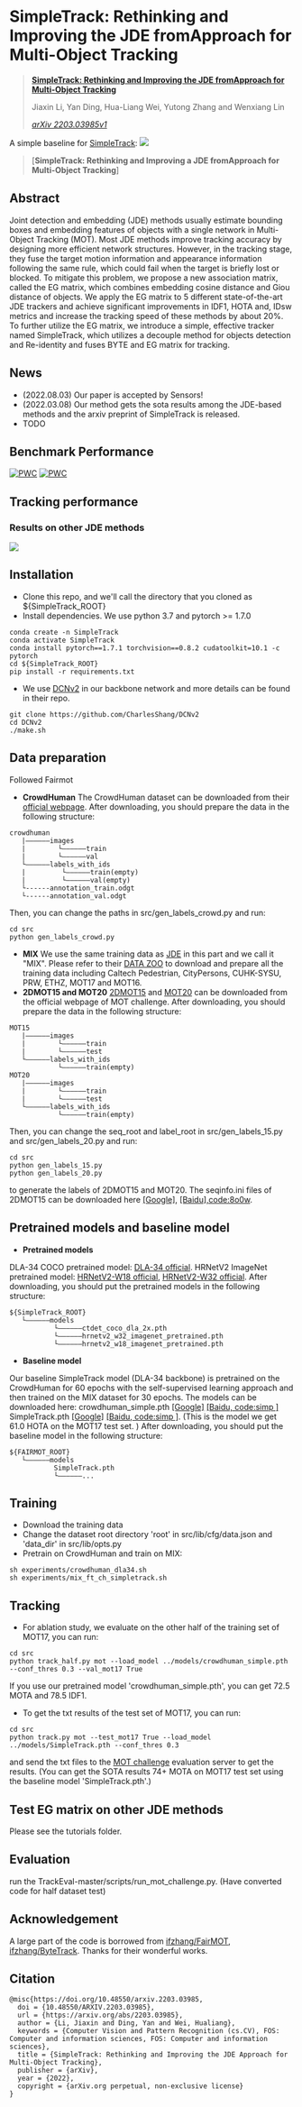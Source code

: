 # SimpleTrack: Rethinking and Improving the JDE fromApproach for Multi-Object Tracking
> [**SimpleTrack: Rethinking and Improving the JDE fromApproach for Multi-Object Tracking**](https://arxiv.org/abs/2203.03985v1)
> 
> Jiaxin Li, Yan Ding, Hua-Liang Wei, Yutong Zhang and Wenxiang Lin
> 
> *[arXiv 2203.03985v1](https://arxiv.org/abs/2203.03985v1)*

A simple baseline for [SimpleTrack](https://arxiv.org/abs/2203.03985v1):
![](assets/pipeline.png)
> [**SimpleTrack: Rethinking and Improving a JDE fromApproach for Multi-Object Tracking**]
## Abstract
Joint detection and embedding (JDE) methods usually estimate bounding boxes and embedding features of objects with a single
network in Multi-Object Tracking (MOT). Most JDE methods improve
tracking accuracy by designing more efficient network structures. However, in the tracking stage, they fuse the target motion information and
appearance information following the same rule, which could fail when
the target is briefly lost or blocked. To mitigate this problem, we propose a new association matrix, called the EG matrix, which combines
embedding cosine distance and Giou distance of objects. We apply the
EG matrix to 5 different state-of-the-art JDE trackers and achieve significant improvements in IDF1, HOTA and, IDsw metrics and increase
the tracking speed of these methods by about 20%. To further utilize the
EG matrix, we introduce a simple, effective tracker named SimpleTrack,
which utilizes a decouple method for objects detection and Re-identity
and fuses BYTE and EG matrix for tracking.

## News
* (2022.08.03) Our paper is accepted by Sensors!
* (2022.03.08) Our method gets the sota results among the JDE-based methods and the arxiv preprint of SimpleTrack is released.
* TODO
## Benchmark Performance
[![PWC](https://img.shields.io/endpoint.svg?url=https://paperswithcode.com/badge/simpletrack-rethinking-and-improving-the-jde/multi-object-tracking-on-mot17)](https://paperswithcode.com/sota/multi-object-tracking-on-mot17?p=simpletrack-rethinking-and-improving-the-jde)
[![PWC](https://img.shields.io/endpoint.svg?url=https://paperswithcode.com/badge/simpletrack-rethinking-and-improving-the-jde/multi-object-tracking-on-mot20-1)](https://paperswithcode.com/sota/multi-object-tracking-on-mot20-1?p=simpletrack-rethinking-and-improving-the-jde)

## Tracking performance
### Results on other JDE methods
![](assets/othermethods.png)

## Installation
* Clone this repo, and we'll call the directory that you cloned as ${SimpleTrack_ROOT}
* Install dependencies. We use python 3.7 and pytorch >= 1.7.0
```
conda create -n SimpleTrack
conda activate SimpleTrack
conda install pytorch==1.7.1 torchvision==0.8.2 cudatoolkit=10.1 -c pytorch
cd ${SimpleTrack_ROOT}
pip install -r requirements.txt
```
* We use [DCNv2](https://github.com/CharlesShang/DCNv2) in our backbone network and more details can be found in their repo. 
```
git clone https://github.com/CharlesShang/DCNv2
cd DCNv2
./make.sh
```

## Data preparation
Followed Fairmot
* **CrowdHuman**
The CrowdHuman dataset can be downloaded from their [official webpage](https://www.crowdhuman.org). After downloading, you should prepare the data in the following structure:
```
crowdhuman
   |——————images
   |        └——————train
   |        └——————val
   └——————labels_with_ids
   |         └——————train(empty)
   |         └——————val(empty)
   └------annotation_train.odgt
   └------annotation_val.odgt
```
Then, you can change the paths in src/gen_labels_crowd.py and run:
```
cd src
python gen_labels_crowd.py
```
* **MIX**
We use the same training data as [JDE](https://github.com/Zhongdao/Towards-Realtime-MOT) in this part and we call it "MIX". Please refer to their [DATA ZOO](https://github.com/Zhongdao/Towards-Realtime-MOT/blob/master/DATASET_ZOO.md) to download and prepare all the training data including Caltech Pedestrian, CityPersons, CUHK-SYSU, PRW, ETHZ, MOT17 and MOT16. 
* **2DMOT15 and MOT20** 
[2DMOT15](https://motchallenge.net/data/2D_MOT_2015/) and [MOT20](https://motchallenge.net/data/MOT20/) can be downloaded from the official webpage of MOT challenge. After downloading, you should prepare the data in the following structure:
```
MOT15
   |——————images
   |        └——————train
   |        └——————test
   └——————labels_with_ids
            └——————train(empty)
MOT20
   |——————images
   |        └——————train
   |        └——————test
   └——————labels_with_ids
            └——————train(empty)
```
Then, you can change the seq_root and label_root in src/gen_labels_15.py and src/gen_labels_20.py and run:
```
cd src
python gen_labels_15.py
python gen_labels_20.py
```
to generate the labels of 2DMOT15 and MOT20. The seqinfo.ini files of 2DMOT15 can be downloaded here [[Google]](https://drive.google.com/open?id=1kJYySZy7wyETH4fKMzgJrYUrTfxKlN1w), [[Baidu],code:8o0w](https://pan.baidu.com/s/1zb5tBW7-YTzWOXpd9IzS0g).

## Pretrained models and baseline model
* **Pretrained models**

DLA-34 COCO pretrained model: [DLA-34 official](https://drive.google.com/file/d/1pl_-ael8wERdUREEnaIfqOV_VF2bEVRT/view).
HRNetV2 ImageNet pretrained model: [HRNetV2-W18 official](https://1drv.ms/u/s!Aus8VCZ_C_33cMkPimlmClRvmpw), [HRNetV2-W32 official](https://1drv.ms/u/s!Aus8VCZ_C_33dYBMemi9xOUFR0w).
After downloading, you should put the pretrained models in the following structure:
```
${SimpleTrack_ROOT}
   └——————models
           └——————ctdet_coco_dla_2x.pth
           └——————hrnetv2_w32_imagenet_pretrained.pth
           └——————hrnetv2_w18_imagenet_pretrained.pth
```
* **Baseline model**

Our baseline SimpleTrack model (DLA-34 backbone) is pretrained on the CrowdHuman for 60 epochs with the self-supervised learning approach and then trained on the MIX dataset for 30 epochs. The models can be downloaded here: 
crowdhuman_simple.pth [[Google]](https://drive.google.com/file/d/1-56EBROznvWT5fU6OopyQ6aTYq5JUY9N/view?usp=sharing) [[Baidu, code:simp ]](https://pan.baidu.com/s/1m5tYuJ-l9veaYAYkYhB8AQ) 
SimpleTrack.pth [[Google]](https://drive.google.com/file/d/1t6BYhkZlx7CUnkTIsVHEQLIhVzDDh8mn/view?usp=sharing) [[Baidu, code:simp ]](https://pan.baidu.com/s/1m5tYuJ-l9veaYAYkYhB8AQ). (This is the model we get 61.0 HOTA on the MOT17 test set. )
After downloading, you should put the baseline model in the following structure:
```
${FAIRMOT_ROOT}
   └——————models
           SimpleTrack.pth
           └——————...
```

## Training
* Download the training data
* Change the dataset root directory 'root' in src/lib/cfg/data.json and 'data_dir' in src/lib/opts.py
* Pretrain on CrowdHuman and train on MIX:
```
sh experiments/crowdhuman_dla34.sh
sh experiments/mix_ft_ch_simpletrack.sh
```
## Tracking
* For ablation study, we evaluate on the other half of the training set of MOT17, you can run:
```
cd src
python track_half.py mot --load_model ../models/crowdhuman_simple.pth --conf_thres 0.3 --val_mot17 True
```
If you use our pretrained model 'crowdhuman_simple.pth', you can get 72.5 MOTA and 78.5 IDF1. 
* To get the txt results of the test set of MOT17, you can run:
```
cd src
python track.py mot --test_mot17 True --load_model ../models/SimpleTrack.pth --conf_thres 0.3
```
and send the txt files to the [MOT challenge](https://motchallenge.net) evaluation server to get the results. (You can get the SOTA results 74+ MOTA on MOT17 test set using the baseline model 'SimpleTrack.pth'.)

## Test EG matrix on other JDE methods
Please see the tutorials folder.

## Evaluation
run the TrackEval-master/scripts/run_mot_challenge.py. (Have converted code for half dataset test)

## Acknowledgement
A large part of the code is borrowed from [ifzhang/FairMOT](https://github.com/ifzhang/FairMOT), [ifzhang/ByteTrack](https://github.com/ifzhang/ByteTrack). Thanks for their wonderful works.

## Citation

```
@misc{https://doi.org/10.48550/arxiv.2203.03985,
  doi = {10.48550/ARXIV.2203.03985},
  url = {https://arxiv.org/abs/2203.03985},
  author = {Li, Jiaxin and Ding, Yan and Wei, Hualiang},
  keywords = {Computer Vision and Pattern Recognition (cs.CV), FOS: Computer and information sciences, FOS: Computer and information sciences},
  title = {SimpleTrack: Rethinking and Improving the JDE Approach for Multi-Object Tracking},
  publisher = {arXiv},
  year = {2022},
  copyright = {arXiv.org perpetual, non-exclusive license}
}
```

